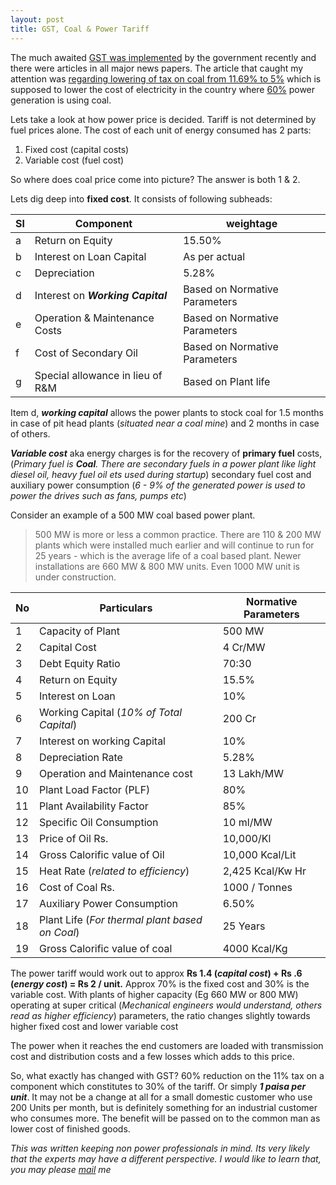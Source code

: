 ```yaml
---
layout: post
title: GST, Coal & Power Tariff
---
```



The much awaited [GST was implemented][GST] by the government recently and there were articles in all major news papers. The article that caught my attention was [regarding lowering of tax on coal from 11.69% to 5%][coal] which is supposed to lower the cost of electricity in the country where [60%][60] power generation is using coal.

Lets take a look at how power price is decided. Tariff is not determined by fuel prices alone. The cost of each unit of energy consumed has 2 parts:
1. Fixed cost (capital costs)
2. Variable cost (fuel cost)

So where does coal price come into picture? The answer is both 1 & 2.  

Lets dig deep into **fixed cost**. It consists of following subheads:

|Sl|Component|weightage|
|---|---|---|
|a |Return on Equity |15.50%|
|b |Interest on Loan Capital |As per actual|
|c |Depreciation |5.28%|
|d |Interest on ***Working Capital*** |Based on Normative Parameters|
|e |Operation & Maintenance Costs |Based on Normative Parameters|
|f |Cost of Secondary Oil |Based on Normative Parameters|
|g |Special allowance in lieu of R&M |Based on Plant life|

Item d, ***working capital*** allows the power plants to stock coal for 1.5 months in case of pit head plants (*situated near a coal mine*) and 2 months in case of others.

***Variable cost*** aka energy charges is for the recovery of **primary fuel** costs, (*Primary fuel is **Coal**. There are secondary fuels in a power plant like light diesel oil, heavy fuel oil ets used during startup*) secondary fuel cost and auxiliary power consumption (*6 - 9% of the generated power is used to power the drives such as fans, pumps etc*)

Consider an example of a 500 MW coal based power plant.
>500 MW is more or less a common practice. There are 110 & 200 MW plants which were installed much earlier and will continue to run for 25 years - which is the average life of a coal based plant. Newer installations are 660 MW & 800 MW units. Even 1000 MW unit is under construction.

|No |Particulars |Normative Parameters|
|---|---|---|
|1 |Capacity of Plant |500 MW|
|2 |Capital Cost |4 Cr/MW|
|3 |Debt Equity Ratio |70:30|
|4 |Return on Equity |15.5%|
|5 |Interest on Loan |10%|
|6 |Working Capital (*10% of Total Capital*) |200 Cr|
|7 |Interest on working Capital |10%|
|8 |Depreciation Rate |5.28%|
|9 |Operation and Maintenance cost |13 Lakh/MW|
|10 |Plant Load Factor (PLF) |80%|
|11 |Plant Availability Factor |85%|
|12 |Specific Oil Consumption |10 ml/MW|
|13 |Price of Oil Rs. |10,000/Kl|
|14 |Gross Calorific value of Oil |10,000 Kcal/Lit|
|15 |Heat Rate (*related to efficiency*) |2,425 Kcal/Kw Hr|
|16 |Cost of Coal Rs. |1000 / Tonnes|
|17 |Auxiliary Power Consumption |6.50%|
|18 |Plant Life (*For thermal plant based on Coal*) |25 Years|
|19 |Gross Calorific value of coal |4000 Kcal/Kg|

The power tariff would work out to approx **Rs 1.4 (*capital cost*) + Rs .6 (*energy cost*) =  Rs 2 / unit.** Approx 70% is the fixed cost and 30% is the variable cost. With plants of higher capacity (Eg 660 MW or 800 MW) operating at super critical (*Mechanical engineers would understand, others read as higher efficiency*) parameters, the ratio changes slightly towards higher fixed cost and lower variable cost

The power when it reaches the end customers are loaded with transmission cost and distribution costs and a few losses which adds to this price.

So, what exactly has changed with GST? 60% reduction on the 11% tax on a component which constitutes to 30% of the tariff. Or simply ***1 paisa per unit***. It may not be a change at all for a small domestic customer who use 200 Units per month, but is definitely something for an industrial customer who consumes more. The benefit will be passed on to the common man as lower cost of finished goods. 

*This was written keeping non power professionals in mind. Its very likely that the experts may have a different perspective. I would like to learn that, you may please [mail][mail] me*   

[GST]:http://www.cbec.gov.in/htdocs-cbec/gst/index
[coal]:http://economictimes.indiatimes.com/industry/energy/power/welcome-gst-rate-on-coal-solar-wind-will-not-be-impacted-piyush-goyal/articleshow/58749467.cms
[60]:http://powermin.nic.in/en/content/power-sector-glance-all-india
[mail]:mailto:mail@subinabid.xyz
